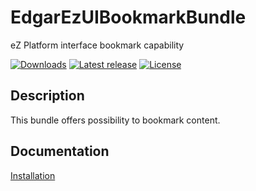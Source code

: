 # EdgarEzUIBookmarkBundle

eZ Platform interface bookmark capability

[![Downloads](https://img.shields.io/packagist/dt/edgar/ez-uibookmark-bundle.svg?style=flat-square)](https://packagist.org/packages/edgar/ez-uibookmark-bundle)
[![Latest release](https://img.shields.io/github/release/noodle69/EdgarEzUIBookmarkBundle.svg?style=flat-square)](https://github.com/noodle69/EdgarEzUIBookmarkBundle/releases)
[![License](https://img.shields.io/packagist/l/edgar/ez-uibookmark-bundle.svg?style=flat-square)](LICENSE)

## Description

This bundle offers possibility to bookmark content.

## Documentation

[Installation](docs/INSTALL.md)
